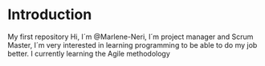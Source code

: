 # Introduction 
My first repository
Hi, I´m @Marlene-Neri, I´m project manager and Scrum Master, I´m very interested in learning programming to be able to do my job better.
I currently learning the Agile methodology 
